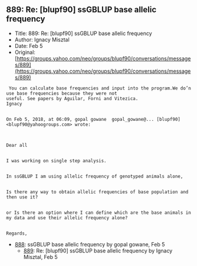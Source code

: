 ## 889: Re: [blupf90] ssGBLUP base allelic frequency

- Title: 889: Re: [blupf90] ssGBLUP base allelic frequency
- Author: Ignacy Misztal
- Date: Feb 5
- Original: [https://groups.yahoo.com/neo/groups/blupf90/conversations/messages/889](https://groups.yahoo.com/neo/groups/blupf90/conversations/messages/889)

```
 You can calculate base frequencies and input into the program.We do’n use base frequencies because they were not
useful. See papers by Aguilar, Forni and Vitezica.
Ignacy


On Feb 5, 2018, at 06:09, gopal gowane	gopal_gowane@... [blupf90] <blupf90@yahoogroups.com> wrote:



Dear all


I was working on single step analysis.


In ssGBLUP I am using allelic frequency of genotyped animals alone, 


Is there any way to obtain allelic frequencies of base population and then use it?


or Is there an option where I can define which are the base animals in my data and use their allelic frequency alone?


Regards,

```

- [888](0888.md): ssGBLUP base allelic frequency by gopal gowane, Feb 5
    - [889](0889.md): Re: [blupf90] ssGBLUP base allelic frequency by Ignacy Misztal, Feb 5
